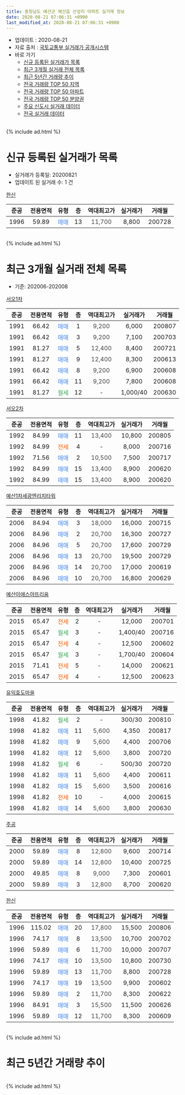 ```yaml
---
title: 충청남도 예산군 예산읍 산성리 아파트 실거래 정보
date: 2020-08-21 07:06:31 +0900
last_modified_at: 2020-08-21 07:06:31 +0900
---
```


* 업데이트 : 2020-08-21
* 자료 출처 : [국토교통부 실거래가 공개시스템](http://rt.molit.go.kr)
* 바로 가기
    * [신규 등록된 실거래가 목록](#신규-등록된-실거래가-목록)
    * [최근 3개월 실거래 전체 목록](#최근-3개월-실거래-전체-목록)
    * [최근 5년간 거래량 추이](#최근-5년간-거래량-추이)
    * [전국 거래량 TOP 50 지역](https://inasie.github.io/apt-trade-info/최근-3개월-전국에서-가장-거래가-많이-발생한-지역)
    * [전국 거래량 TOP 50 아파트](https://inasie.github.io/apt-trade-info/최근-3개월-전국에서-가장-거래가-많이-발생한-아파트)
    * [전국 거래량 TOP 50 분양권](https://inasie.github.io/apt-trade-info/최근-3개월-전국에서-가장-거래가-많이-발생한-분양권)
    * [주요 신도시 실거래 데이터](https://inasie.github.io/apt-trade-info/주요-신도시)
    * [전국 실거래 데이터](https://inasie.github.io/apt-trade-info/전국)
<br>
{% include ad.html %}
<br>

# 신규 등록된 실거래가 목록
* 실거래가 등록일: 20200821
* 업데이트 된 실거래 수: 1 건


[한신](https://search.naver.com/search.naver?query=%EC%B6%A9%EC%B2%AD%EB%82%A8%EB%8F%84+%EC%98%88%EC%82%B0%EA%B5%B0+%EC%98%88%EC%82%B0%EC%9D%8D+%EC%82%B0%EC%84%B1%EB%A6%AC+%ED%95%9C%EC%8B%A0)

|준공|전용면적|유형|층|역대최고가|실거래가|거래월|
|:---:|:---:|:---:|:---:|:---:|:---:|:---:|
|1996|59.89|<span style="color:#4285f3">매매</span>|13|<span style="color:#444444">11,700</span>|8,800|200728|


<br>
{% include ad.html %}
<br>

# 최근 3개월 실거래 전체 목록
* 기준: 202006-202008


[서오1차](https://search.naver.com/search.naver?query=%EC%B6%A9%EC%B2%AD%EB%82%A8%EB%8F%84+%EC%98%88%EC%82%B0%EA%B5%B0+%EC%98%88%EC%82%B0%EC%9D%8D+%EC%82%B0%EC%84%B1%EB%A6%AC+%EC%84%9C%EC%98%A41%EC%B0%A8)

|준공|전용면적|유형|층|역대최고가|실거래가|거래월|
|:---:|:---:|:---:|:---:|:---:|:---:|:---:|
|1991|66.42|<span style="color:#4285f3">매매</span>|1|<span style="color:#444444">9,200</span>|6,000|200807|
|1991|66.42|<span style="color:#4285f3">매매</span>|3|<span style="color:#444444">9,200</span>|7,100|200703|
|1991|81.27|<span style="color:#4285f3">매매</span>|5|<span style="color:#444444">12,400</span>|8,400|200721|
|1991|81.27|<span style="color:#4285f3">매매</span>|9|<span style="color:#444444">12,400</span>|8,300|200613|
|1991|66.42|<span style="color:#4285f3">매매</span>|8|<span style="color:#444444">9,200</span>|6,900|200608|
|1991|66.42|<span style="color:#4285f3">매매</span>|11|<span style="color:#444444">9,200</span>|7,800|200608|
|1991|81.27|<span style="color:#34a853">월세</span>|12|<span style="color:#444444">-</span>|1,000/40|200630|

[서오2차](https://search.naver.com/search.naver?query=%EC%B6%A9%EC%B2%AD%EB%82%A8%EB%8F%84+%EC%98%88%EC%82%B0%EA%B5%B0+%EC%98%88%EC%82%B0%EC%9D%8D+%EC%82%B0%EC%84%B1%EB%A6%AC+%EC%84%9C%EC%98%A42%EC%B0%A8)

|준공|전용면적|유형|층|역대최고가|실거래가|거래월|
|:---:|:---:|:---:|:---:|:---:|:---:|:---:|
|1992|84.99|<span style="color:#4285f3">매매</span>|11|<span style="color:#444444">13,400</span>|10,800|200805|
|1992|84.99|<span style="color:#ff5a00">전세</span>|4|<span style="color:#444444">-</span>|8,000|200716|
|1992|71.56|<span style="color:#4285f3">매매</span>|2|<span style="color:#444444">10,500</span>|7,500|200717|
|1992|84.99|<span style="color:#4285f3">매매</span>|15|<span style="color:#444444">13,400</span>|8,900|200620|
|1992|84.99|<span style="color:#4285f3">매매</span>|15|<span style="color:#444444">13,400</span>|8,900|200620|

[예산1차세광엔리치타워](https://search.naver.com/search.naver?query=%EC%B6%A9%EC%B2%AD%EB%82%A8%EB%8F%84+%EC%98%88%EC%82%B0%EA%B5%B0+%EC%98%88%EC%82%B0%EC%9D%8D+%EC%82%B0%EC%84%B1%EB%A6%AC+%EC%98%88%EC%82%B01%EC%B0%A8%EC%84%B8%EA%B4%91%EC%97%94%EB%A6%AC%EC%B9%98%ED%83%80%EC%9B%8C)

|준공|전용면적|유형|층|역대최고가|실거래가|거래월|
|:---:|:---:|:---:|:---:|:---:|:---:|:---:|
|2006|84.94|<span style="color:#4285f3">매매</span>|3|<span style="color:#444444">18,000</span>|16,000|200715|
|2006|84.96|<span style="color:#4285f3">매매</span>|2|<span style="color:#444444">20,700</span>|16,300|200727|
|2006|84.96|<span style="color:#4285f3">매매</span>|5|<span style="color:#444444">20,700</span>|17,600|200729|
|2006|84.96|<span style="color:#4285f3">매매</span>|13|<span style="color:#444444">20,700</span>|19,500|200729|
|2006|84.96|<span style="color:#4285f3">매매</span>|14|<span style="color:#444444">20,700</span>|17,000|200619|
|2006|84.96|<span style="color:#4285f3">매매</span>|10|<span style="color:#444444">20,700</span>|16,800|200629|

[예산이에스아뜨리움](https://search.naver.com/search.naver?query=%EC%B6%A9%EC%B2%AD%EB%82%A8%EB%8F%84+%EC%98%88%EC%82%B0%EA%B5%B0+%EC%98%88%EC%82%B0%EC%9D%8D+%EC%82%B0%EC%84%B1%EB%A6%AC+%EC%98%88%EC%82%B0%EC%9D%B4%EC%97%90%EC%8A%A4%EC%95%84%EB%9C%A8%EB%A6%AC%EC%9B%80)

|준공|전용면적|유형|층|역대최고가|실거래가|거래월|
|:---:|:---:|:---:|:---:|:---:|:---:|:---:|
|2015|65.47|<span style="color:#ff5a00">전세</span>|2|<span style="color:#444444">-</span>|12,000|200701|
|2015|65.47|<span style="color:#34a853">월세</span>|3|<span style="color:#444444">-</span>|1,400/40|200716|
|2015|65.47|<span style="color:#ff5a00">전세</span>|4|<span style="color:#444444">-</span>|12,500|200602|
|2015|65.47|<span style="color:#34a853">월세</span>|3|<span style="color:#444444">-</span>|1,700/40|200604|
|2015|71.41|<span style="color:#ff5a00">전세</span>|5|<span style="color:#444444">-</span>|14,000|200621|
|2015|65.47|<span style="color:#ff5a00">전세</span>|4|<span style="color:#444444">-</span>|12,500|200623|

[유익효도마을](https://search.naver.com/search.naver?query=%EC%B6%A9%EC%B2%AD%EB%82%A8%EB%8F%84+%EC%98%88%EC%82%B0%EA%B5%B0+%EC%98%88%EC%82%B0%EC%9D%8D+%EC%82%B0%EC%84%B1%EB%A6%AC+%EC%9C%A0%EC%9D%B5%ED%9A%A8%EB%8F%84%EB%A7%88%EC%9D%84)

|준공|전용면적|유형|층|역대최고가|실거래가|거래월|
|:---:|:---:|:---:|:---:|:---:|:---:|:---:|
|1998|41.82|<span style="color:#34a853">월세</span>|2|<span style="color:#444444">-</span>|300/30|200810|
|1998|41.82|<span style="color:#4285f3">매매</span>|11|<span style="color:#444444">5,600</span>|4,350|200817|
|1998|41.82|<span style="color:#4285f3">매매</span>|9|<span style="color:#444444">5,600</span>|4,400|200706|
|1998|41.82|<span style="color:#4285f3">매매</span>|12|<span style="color:#444444">5,600</span>|3,800|200720|
|1998|41.82|<span style="color:#34a853">월세</span>|6|<span style="color:#444444">-</span>|500/30|200720|
|1998|41.82|<span style="color:#4285f3">매매</span>|11|<span style="color:#444444">5,600</span>|4,400|200611|
|1998|41.82|<span style="color:#4285f3">매매</span>|15|<span style="color:#444444">5,600</span>|3,500|200616|
|1998|41.82|<span style="color:#ff5a00">전세</span>|10|<span style="color:#444444">-</span>|4,000|200615|
|1998|41.82|<span style="color:#4285f3">매매</span>|14|<span style="color:#444444">5,600</span>|3,800|200630|

[주공](https://search.naver.com/search.naver?query=%EC%B6%A9%EC%B2%AD%EB%82%A8%EB%8F%84+%EC%98%88%EC%82%B0%EA%B5%B0+%EC%98%88%EC%82%B0%EC%9D%8D+%EC%82%B0%EC%84%B1%EB%A6%AC+%EC%A3%BC%EA%B3%B5)

|준공|전용면적|유형|층|역대최고가|실거래가|거래월|
|:---:|:---:|:---:|:---:|:---:|:---:|:---:|
|2000|59.89|<span style="color:#4285f3">매매</span>|8|<span style="color:#444444">12,800</span>|9,600|200714|
|2000|59.89|<span style="color:#4285f3">매매</span>|14|<span style="color:#444444">12,800</span>|10,400|200725|
|2000|49.85|<span style="color:#4285f3">매매</span>|8|<span style="color:#444444">9,000</span>|7,300|200601|
|2000|59.89|<span style="color:#4285f3">매매</span>|3|<span style="color:#444444">12,800</span>|8,700|200620|

[한신](https://search.naver.com/search.naver?query=%EC%B6%A9%EC%B2%AD%EB%82%A8%EB%8F%84+%EC%98%88%EC%82%B0%EA%B5%B0+%EC%98%88%EC%82%B0%EC%9D%8D+%EC%82%B0%EC%84%B1%EB%A6%AC+%ED%95%9C%EC%8B%A0)

|준공|전용면적|유형|층|역대최고가|실거래가|거래월|
|:---:|:---:|:---:|:---:|:---:|:---:|:---:|
|1996|115.02|<span style="color:#4285f3">매매</span>|20|<span style="color:#444444">17,800</span>|15,500|200806|
|1996|74.17|<span style="color:#4285f3">매매</span>|8|<span style="color:#444444">13,500</span>|10,700|200702|
|1996|59.89|<span style="color:#4285f3">매매</span>|6|<span style="color:#444444">11,700</span>|10,000|200707|
|1996|74.17|<span style="color:#4285f3">매매</span>|10|<span style="color:#444444">13,500</span>|10,800|200730|
|1996|59.89|<span style="color:#4285f3">매매</span>|13|<span style="color:#444444">11,700</span>|8,800|200728|
|1996|74.17|<span style="color:#4285f3">매매</span>|19|<span style="color:#444444">13,500</span>|9,900|200602|
|1996|59.89|<span style="color:#4285f3">매매</span>|2|<span style="color:#444444">11,700</span>|8,300|200622|
|1996|84.91|<span style="color:#4285f3">매매</span>|3|<span style="color:#444444">15,500</span>|11,500|200626|
|1996|59.89|<span style="color:#4285f3">매매</span>|12|<span style="color:#444444">11,700</span>|8,300|200609|


<br>
{% include ad.html %}
<br>

# 최근 5년간 거래량 추이


<div style="width:100%;">
    <canvas id="deal_progress" height="200"></canvas>
</div>

<script>
new Chart(document.getElementById("deal_progress"), {
    type: 'line',
    data: {
        labels: ['201508','201509','201510','201511','201512','201601','201602','201603','201604','201605','201606','201607','201608','201609','201610','201611','201612','201701','201702','201703','201704','201705','201706','201707','201708','201709','201710','201711','201712','201801','201802','201803','201804','201805','201806','201807','201808','201809','201810','201811','201812','201901','201902','201903','201904','201905','201906','201907','201908','201909','201910','201911','201912','202001','202002','202003','202004','202005','202006','202007','202008'],
        datasets: [{
            label: '매매',
            pointRadius: 1,
            data: [16, 14, 15, 12, 7, 15, 8, 14, 9, 17, 13, 10, 21, 6, 8, 7, 6, 2, 11, 15, 8, 8, 11, 7, 9, 12, 8, 8, 6, 10, 9, 13, 14, 14, 10, 7, 2, 6, 12, 12, 12, 8, 5, 16, 12, 10, 5, 7, 9, 8, 14, 7, 15, 19, 14, 31, 11, 6, 16, 15, 4],
            borderColor: "rgba(255, 201, 14, 1)",
            backgroundColor: "rgba(255, 201, 14, 0.5)",
            fill: false,
            lineTension: 0
        },{
            label: '전월세',
            pointRadius: 1,
            data: [6, 5, 8, 2, 7, 10, 9, 8, 3, 11, 7, 4, 11, 6, 7, 12, 6, 4, 4, 6, 6, 9, 7, 10, 8, 4, 6, 5, 6, 3, 5, 9, 6, 4, 8, 5, 6, 3, 8, 3, 3, 4, 3, 1, 2, 2, 2, 3, 8, 11, 13, 3, 7, 3, 7, 4, 11, 4, 6, 4, 1],
            borderColor: "rgba(0, 141, 185, 1)",
            backgroundColor: "rgba(0, 141, 185, 0.5)",
            fill: false,
            lineTension: 0
        }
        ]
    },
    options: {
        responsive: true,
        title: {
            display: false
        },
        tooltips: {
            mode: 'index',
            intersect: false
        },
        hover: {
            mode: 'nearest',
            intersect: true
        },
        scales: {
            xAxes: [{
                display: true,
                scaleLabel: {
                    display: true,
                    labelString: '년/월'
                }
            }],
            yAxes: [{
                display: true,
                ticks: {
                    suggestedMin: 0,
                },
                scaleLabel: {
                    display: true,
                    labelString: '실거래 수'
                }
            }]
        }
    }
});

</script>


<br>
{% include ad.html %}
<br>

